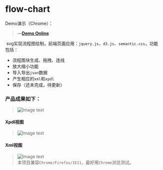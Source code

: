 # flow-chart  

  Demo演示（Chrome）：  
  > &mdash;[**Demo Online**](https://zhangyuanliang.github.io/flow-chart/flowchart.html)  
  
  svg实现流程图绘制，前端页面应用：`jquery.js`、`d3.js`、`semantic.css`，功能包括：
  - 流程图块生成、拖拽、连线
  - 放大缩小功能
  - 导入导出`json`数据
  - 产生相应的`xml`和`xpdl`
  - 保存（还未完成，待更新）
### 产品成果如下：  
>![Image text](https://github.com/zhangyuanliang/flow-chart/blob/master/img/show.gif)     
#### Xpdl视图  
>![Image text](https://github.com/zhangyuanliang/flow-chart/blob/master/img/img_2.jpg)    
#### Xml视图
>![Image text](https://github.com/zhangyuanliang/flow-chart/blob/master/img/img_3.jpg)      
本项目兼容`Chrome/Firefox/IE11`，最好用`Chrome`浏览测试。
